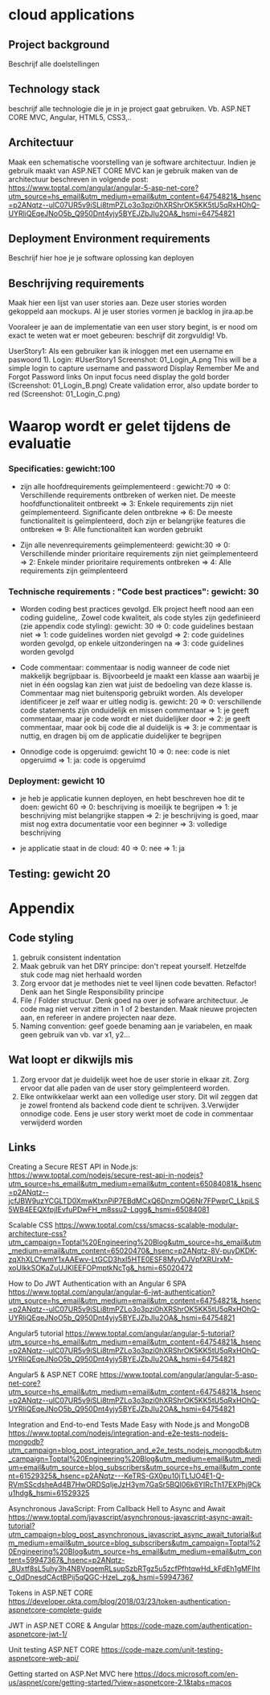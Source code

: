 # cloud applications 

## Project background

Beschrijf alle doelstellingen

## Technology stack

beschrijf alle technologie die je in je project gaat gebruiken. Vb. ASP.NET CORE MVC, Angular, HTML5, CSS3,..

## Architectuur

Maak een schematische voorstelling van je software architectuur. Indien je gebruik maakt van ASP.NET CORE MVC kan je 
gebruik maken van de architectuur beschreven in volgende post: https://www.toptal.com/angular/angular-5-asp-net-core?utm_source=hs_email&utm_medium=email&utm_content=64754821&_hsenc=p2ANqtz--ulC07UR5v9iSLi8tmPZLo3o3pzi0hXRShrOK5KK5tU5qRxHOhQ-UYRliQEqeJNoO5b_Q950Dnt4yjy5BYEJZbJIu2OA&_hsmi=64754821

## Deployment Environment requirements

Beschrijf hier hoe je je software oplossing kan deployen

## Beschrijving requirements

Maak hier een lijst van user stories aan. Deze user stories worden gekoppeld aan mockups.
Al je user stories vormen je backlog in jira.ap.be

Vooraleer je aan de implementatie van een user story begint, is er nood om exact te weten wat er moet gebeuren: beschrijf dit zorgvuldig! Vb.


UserStory1: Als een gebruiker kan ik inloggen met een username en paswoord
1). Login: #UserStory1 
Screenshot: 01_Login_A.png
This will be a simple login to capture username and password
Display Remember Me and Forgot Password links
On input focus need display the gold border (Screenshot: 01_Login_B.png)
Create validation error, also update border to red (Screenshot: 01_Login_C.png)

# Waarop wordt er gelet tijdens de evaluatie

### Specificaties: gewicht:100

- zijn alle hoofdrequirements geïmplementeerd : gewicht:70
  => 0: Verschillende requirements ontbreken of werken niet. De meeste hoofdfunctionaliteit ontbreekt
  => 3: Enkele requirements zijn niet geïmplementeerd. Significante delen ontbrekne
  => 6: De meeste functionaliteit is geïmplenteerd, doch zijn er belangrijke features die ontbreken
  => 9: Alle functionaliteit kan worden gebruikt
 
- Zijn alle nevenrequirements geïmplementeerd: gewicht:30
  => 0: Verschillende minder prioritaire requirements zijn niet geïmplementeerd
  => 2: Enkele minder prioritaire requirements ontbreken
  => 4: Alle requirements zijn geïmplenteerd
  
 ### Technische requirements : "Code best practices": gewicht: 30
 
 - Worden coding best practices gevolgd. Elk project heeft nood aan een coding guideline,. Zowel code kwaliteit, als code styles zijn gedefinieerd (zie appendix code styling): gewicht: 30
  => 0: code guidelines bestaan niet
  => 1: code guidelines worden niet gevolgd
  => 2: code guidelines worden gevolgd, op enkele uitzonderingen na
  => 3: code guidelines worden gevolgd
  
 - Code commentaar: commentaar is nodig wanneer de code niet makkelijk begrijpbaar is. Bijvoorbeeld je maakt een klasse aan waarbij je niet in één oogslag kan zien wat juist de bedoeling van deze klasse is.  Commentaar mag niet buitensporig gebruikt worden. Als developer identificeer je zelf waar er uitleg nodig is. gewicht: 20
 => 0: verschillende code statements zijn onduidelijk en missen commentaar
 => 1: je geeft commentaar, maar je code wordt er niet duidelijker door
 => 2: je geeft commentaar, maar ook bij code die al duidelijk is
 => 3: je commentaar is nuttig, en dragen bij om de applicatie duidelijker te begrijpen
 
 - Onnodige code is opgeruimd: gewicht 10
 => 0: nee: code is niet opgeruimd
 => 1: ja: code is opgeruimd
 
 ### Deployment: gewicht 10
 - je heb je applicatie kunnen deployen, en hebt beschreven hoe dit te doen: gewicht 60
 => 0: beschrijving is moeilijk te begrijpen
 => 1: je beschrijving mist belangrijke stappen
 => 2: je beschrijving is goed, maar mist nog extra documentatie voor een beginner
 => 3: volledige beschrijving
 
 - je applicatie staat in de cloud: 40
 => 0: nee
 => 1: ja
 
 ## Testing: gewicht 20
 
 
 
 
 # Appendix
 
 ## Code styling
 1. gebruik consistent indentation
 2. Maak gebruik van het DRY principe: don't repeat yourself. Hetzelfde stuk code mag niet herhaald worden
 3. Zorg ervoor dat je methodes niet te veel lijnen code bevatten. Refactor! Denk aan het Single Responsibility principe
 3. File / Folder structuur. Denk goed na over je sofware architectuur. Je code mag niet vervat zitten in 1 of 2 bestanden. Maak nieuwe projecten aan, en refereer in andere projecten naar deze.
 4. Naming convention: geef goede benaming aan je variabelen, en maak geen gebruik van vb. var x1, y2...
 
 ## Wat loopt er dikwijls mis
 1. Zorg ervoor dat je duidelijk weet hoe de user storie in elkaar zit. Zorg ervoor dat alle paden van de user story geïmplenteerd worden.
 2. Elke ontwikkelaar werkt aan een volledige user story. Dit wil zeggen dat je zowel frontend als backend code dient te schrijven.
 3.Verwijder onnodige code. Eens je user story werkt moet de code in commentaar verwijderd worden
 
 
 ## Links
 
Creating a Secure REST API in Node.js:
https://www.toptal.com/nodejs/secure-rest-api-in-nodejs?utm_source=hs_email&utm_medium=email&utm_content=65084081&_hsenc=p2ANqtz--jcfJBW9uzYCGLTD0XmwKtxnPiP7EBdMCxQ6DnzmOQ6Nr7FPwprC_LkpiLS5WB4EEQXfpjIEvfuPDwFH_m8ssu2-Lqgg&_hsmi=65084081

Scalable CSS
https://www.toptal.com/css/smacss-scalable-modular-architecture-css?utm_campaign=Toptal%20Engineering%20Blog&utm_source=hs_email&utm_medium=email&utm_content=65020470&_hsenc=p2ANqtz-8V-puyDKDK-zqXhXLCfwmY1xAAEwv-LtGCD3hxI5HTE0ESF8MyvDJVpfXRUrxM-xoUlkkSOKaZuUJKlEEFOPmptkNcTg&_hsmi=65020472

How to Do JWT Authentication with an Angular 6 SPA
https://www.toptal.com/angular/angular-6-jwt-authentication?utm_source=hs_email&utm_medium=email&utm_content=64754821&_hsenc=p2ANqtz--ulC07UR5v9iSLi8tmPZLo3o3pzi0hXRShrOK5KK5tU5qRxHOhQ-UYRliQEqeJNoO5b_Q950Dnt4yjy5BYEJZbJIu2OA&_hsmi=64754821

Angular5 tutorial
https://www.toptal.com/angular/angular-5-tutorial?utm_source=hs_email&utm_medium=email&utm_content=64754821&_hsenc=p2ANqtz--ulC07UR5v9iSLi8tmPZLo3o3pzi0hXRShrOK5KK5tU5qRxHOhQ-UYRliQEqeJNoO5b_Q950Dnt4yjy5BYEJZbJIu2OA&_hsmi=64754821

Angular5 & ASP.NET CORE
https://www.toptal.com/angular/angular-5-asp-net-core?utm_source=hs_email&utm_medium=email&utm_content=64754821&_hsenc=p2ANqtz--ulC07UR5v9iSLi8tmPZLo3o3pzi0hXRShrOK5KK5tU5qRxHOhQ-UYRliQEqeJNoO5b_Q950Dnt4yjy5BYEJZbJIu2OA&_hsmi=64754821

Integration and End-to-end Tests Made Easy with Node.js and MongoDB
https://www.toptal.com/nodejs/integration-and-e2e-tests-nodejs-mongodb?utm_campaign=blog_post_integration_and_e2e_tests_nodejs_mongodb&utm_campaign=Toptal%20Engineering%20Blog&utm_medium=email&utm_medium=email&utm_source=blog_subscribers&utm_source=hs_email&utm_content=61529325&_hsenc=p2ANqtz---KeTRS-GX0pu10jTL1JO4E1-Q-RVmSScdsheAd4B7HwORDSqIjeJzH3ym7GaSr5BQl06k6YIRcTh17EXPhj9Cku1hdg&_hsmi=61529325

Asynchronous JavaScript: From Callback Hell to Async and Await
https://www.toptal.com/javascript/asynchronous-javascript-async-await-tutorial?utm_campaign=blog_post_asynchronous_javascript_async_await_tutorial&utm_medium=email&utm_source=blog_subscribers&utm_campaign=Toptal%20Engineering%20Blog&utm_source=hs_email&utm_medium=email&utm_content=59947367&_hsenc=p2ANqtz-_8Uxtf8sL5uhy3h4N8VpqemRLsupSzbRTgz5u5zcfPfhtqwHd_kFdEh1gMFIhtc_OdDnesdCActBPij5qQGC-HzeL_zg&_hsmi=59947367

Tokens in ASP.NET CORE
https://developer.okta.com/blog/2018/03/23/token-authentication-aspnetcore-complete-guide

JWT in ASP.NET CORE & Angular
https://code-maze.com/authentication-aspnetcore-jwt-1/

Unit testing ASP.NET CORE
https://code-maze.com/unit-testing-aspnetcore-web-api/

Getting started on ASP.Net MVC here
https://docs.microsoft.com/en-us/aspnet/core/getting-started/?view=aspnetcore-2.1&tabs=macos 
 
